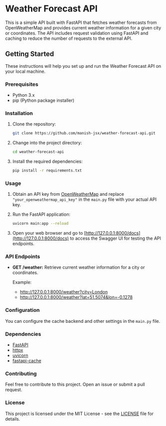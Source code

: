 
# Weather Forecast API

This is a simple API built with FastAPI that fetches weather forecasts from OpenWeatherMap and provides current weather information for a given city or coordinates. The API includes request validation using FastAPI and caching to reduce the number of requests to the external API.

## Getting Started

These instructions will help you set up and run the Weather Forecast API on your local machine.

### Prerequisites

- Python 3.x
- pip (Python package installer)

### Installation

1. Clone the repository:

   ```bash
   git clone https://github.com/manish-jsx/weather-forecast-api.git
   ```

2. Change into the project directory:

   ```bash
   cd weather-forecast-api
   ```

3. Install the required dependencies:

   ```bash
   pip install -r requirements.txt
   ```

### Usage

1. Obtain an API key from [OpenWeatherMap](https://openweathermap.org/api) and replace `"your_openweathermap_api_key"` in the `main.py` file with your actual API key.

2. Run the FastAPI application:

   ```bash
   uvicorn main:app --reload
   ```

3. Open your web browser and go to [http://127.0.0.1:8000/docs](http://127.0.0.1:8000/docs) to access the Swagger UI for testing the API endpoints.

### API Endpoints

- **GET /weather:** Retrieve current weather information for a city or coordinates.

   Example:
   - http://127.0.0.1:8000/weather?city=London
   - http://127.0.0.1:8000/weather?lat=51.5074&lon=-0.1278

### Configuration

You can configure the cache backend and other settings in the `main.py` file.

### Dependencies

- [FastAPI](https://fastapi.tiangolo.com/)
- [httpx](https://www.python-httpx.org/)
- [uvicorn](https://www.uvicorn.org/)
- [fastapi-cache](https://github.com/alysivji/fastapi-cache)

### Contributing

Feel free to contribute to this project. Open an issue or submit a pull request.

### License

This project is licensed under the MIT License - see the [LICENSE](LICENSE) file for details.
